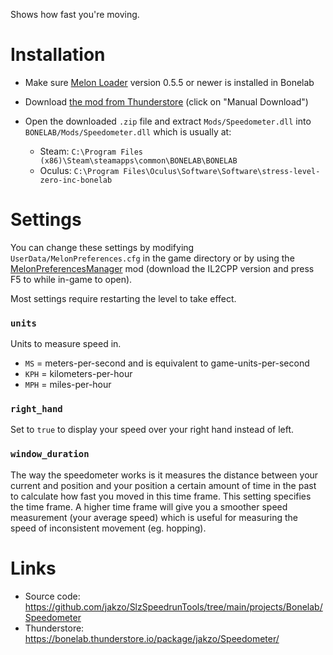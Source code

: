 Shows how fast you're moving.

# Installation

- Make sure [Melon Loader](https://melonwiki.xyz/#/?id=what-is-melonloader) version 0.5.5 or newer is installed in Bonelab
- Download [the mod from Thunderstore](https://bonelab.thunderstore.io/package/jakzo/Speedometer/) (click on "Manual Download")
- Open the downloaded `.zip` file and extract `Mods/Speedometer.dll` into `BONELAB/Mods/Speedometer.dll` which is usually at:

  - Steam: `C:\Program Files (x86)\Steam\steamapps\common\BONELAB\BONELAB`
  - Oculus: `C:\Program Files\Oculus\Software\Software\stress-level-zero-inc-bonelab`

# Settings

You can change these settings by modifying `UserData/MelonPreferences.cfg` in the game directory or by using the [MelonPreferencesManager](https://github.com/sinai-dev/MelonPreferencesManager) mod (download the IL2CPP version and press F5 to while in-game to open).

Most settings require restarting the level to take effect.

### `units`

Units to measure speed in.

- `MS` = meters-per-second and is equivalent to game-units-per-second
- `KPH` = kilometers-per-hour
- `MPH` = miles-per-hour

### `right_hand`

Set to `true` to display your speed over your right hand instead of left.

### `window_duration`

The way the speedometer works is it measures the distance between your current and position and your position a certain amount of time in the past to calculate how fast you moved in this time frame. This setting specifies the time frame. A higher time frame will give you a smoother speed measurement (your average speed) which is useful for measuring the speed of inconsistent movement (eg. hopping).

# Links

- Source code: https://github.com/jakzo/SlzSpeedrunTools/tree/main/projects/Bonelab/Speedometer
- Thunderstore: https://bonelab.thunderstore.io/package/jakzo/Speedometer/
